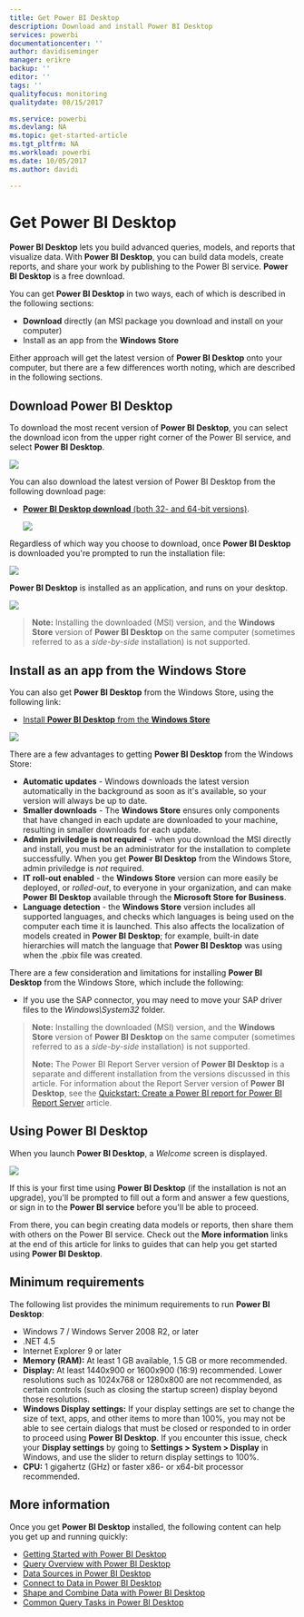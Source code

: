 ```yaml
---
title: Get Power BI Desktop
description: Download and install Power BI Desktop
services: powerbi
documentationcenter: ''
author: davidiseminger
manager: erikre
backup: ''
editor: ''
tags: ''
qualityfocus: monitoring
qualitydate: 08/15/2017

ms.service: powerbi
ms.devlang: NA
ms.topic: get-started-article
ms.tgt_pltfrm: NA
ms.workload: powerbi
ms.date: 10/05/2017
ms.author: davidi

---
```

# Get Power BI Desktop
**Power BI Desktop** lets you build advanced queries, models, and reports that visualize data. With **Power BI Desktop**, you can build data models, create reports, and share your work by publishing to the Power BI service.  **Power BI Desktop** is a free download.

You can get **Power BI Desktop** in two ways, each of which is described in the following sections:

* **Download** directly (an MSI package you download and install on your computer)
* Install as an app from the **Windows Store**

Either approach will get the latest version of **Power BI Desktop** onto your computer, but there are a few differences worth noting, which are described in the following sections.

## Download Power BI Desktop
To download the most recent version of **Power BI Desktop**, you can select the download icon from the upper right corner of the Power BI service, and select **Power BI Desktop**.

![](media/powerbi-desktop-get-the-desktop/GetPBID_Downloads.png)

You can also download the latest version of Power BI Desktop from the following download page:

* [**Power BI Desktop download** (both 32- and 64-bit versions)](https://powerbi.microsoft.com/desktop).
  
  [![](media/powerbi-admin-power-bi-security/PBI_Security_01.png)](https://powerbi.microsoft.com/desktop)

Regardless of which way you choose to download, once **Power BI Desktop** is downloaded you're prompted to run the installation file:

![](media/powerbi-desktop-get-the-desktop/GetPBID_3.png)

**Power BI Desktop** is installed as an application, and runs on your desktop.

![](media/powerbi-desktop-get-the-desktop/Designer_GSG_Install.png)

> **Note:** Installing the downloaded (MSI) version, and the **Windows Store** version of **Power BI Desktop** on the same computer (sometimes referred to as a *side-by-side* installation) is not supported.
> 
> 

## Install as an app from the Windows Store
You can also get **Power BI Desktop** from the Windows Store, using the following link:

* [Install **Power BI Desktop** from the **Windows Store**](http://aka.ms/pbidesktopstore)

![](media/powerbi-desktop-get-the-desktop/GetPBID_04.png)

There are a few advantages to getting **Power BI Desktop** from the Windows Store:

* **Automatic updates** - Windows downloads the latest version automatically in the background as soon as it's available, so your version will always be up to date.
* **Smaller downloads** - The **Windows Store** ensures only components that have changed in each update are downloaded to your machine, resulting in smaller downloads for each update.
* **Admin priviledge is not required** - when you download the MSI directly and install, you must be an administrator for the installation to complete successfully. When you get **Power BI Desktop** from the Windows Store, admin priviledge is *not* required.
* **IT roll-out enabled** - the **Windows Store** version can more easily be deployed, or *rolled-out*, to everyone in your organization, and can make **Power BI Desktop** available through the **Microsoft Store for Business**.
* **Language detection** - the **Windows Store** version includes all supported languages, and checks which languages is being used on the computer each time it is launched. This also affects the localization of models created in **Power BI Desktop**; for example, built-in date hierarchies will match the language that **Power BI Desktop** was using when the .pbix file was created.

There are a few consideration and limitations for installing **Power BI Desktop** from the Windows Store, which include the following:

* If you use the SAP connector, you may need to move your SAP driver files to the *Windows\System32* folder.

> **Note:** Installing the downloaded (MSI) version, and the **Windows Store** version of **Power BI Desktop** on the same computer (sometimes referred to as a *side-by-side* installation) is not supported.
> 
> **Note:** The Power BI Report Server version of **Power BI Desktop** is a separate and different installation from the versions discussed in this article. For information about the Report Server version of **Power BI Desktop**, see the [Quickstart: Create a Power BI report for Power BI Report Server](report-server/reportserver-quickstart-powerbi-report.md) article.
> 
> 

## Using Power BI Desktop
When you launch **Power BI Desktop**, a *Welcome* screen is displayed.

![](media/powerbi-desktop-get-the-desktop/GetPBID_05.png)

If this is your first time using **Power BI Desktop** (if the installation is not an upgrade), you'll be prompted to fill out a form and answer a few questions, or sign in to the **Power BI service** before you'll be able to proceed.

From there, you can begin creating data models or reports, then share them with others on the Power BI service. Check out the **More information** links at the end of this article for links to guides that can help you get started using **Power BI Desktop**.

## Minimum requirements
The following list provides the minimum requirements to run **Power BI Desktop**:

* Windows 7 / Windows Server 2008 R2, or later
* .NET 4.5
* Internet Explorer 9 or later
* **Memory (RAM):** At least 1 GB available, 1.5 GB or more recommended.
* **Display:** At least 1440x900 or 1600x900 (16:9) recommended. Lower resolutions such as 1024x768 or 1280x800 are not recommended, as certain controls (such as closing the startup screen) display beyond those resolutions.
* **Windows Display settings:** If your display settings are set to change the size of text, apps, and other items to more than 100%, you may not be able to see certain dialogs that must be closed or responded to in order to proceed using **Power BI Desktop**. If you encounter this issue, check your **Display settings** by going to **Settings > System > Display** in Windows, and use the slider to return display settings to 100%.
* **CPU:** 1 gigahertz (GHz) or faster x86- or x64-bit processor recommended.

## More information
Once you get **Power BI Desktop** installed, the following content can help you get up and running quickly:

* [Getting Started with Power BI Desktop](powerbi-desktop-getting-started.md)
* [Query Overview with Power BI Desktop](powerbi-desktop-query-overview.md)
* [Data Sources in Power BI Desktop](powerbi-desktop-data-sources.md)
* [Connect to Data in Power BI Desktop](powerbi-desktop-connect-to-data.md)
* [Shape and Combine Data with Power BI Desktop](powerbi-desktop-shape-and-combine-data.md)
* [Common Query Tasks in Power BI Desktop](desktop-common-query-tasks.md)   


